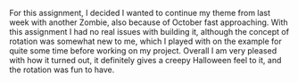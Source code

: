 For this assignment, I decided I wanted to continue my theme from last week with another Zombie, also because of October fast approaching.  With this assignment I had no real issues with building it, although the concept of rotation was somewhat new to me, which I played with on the example for quite some time before working on my project.  Overall I am very pleased with how it turned out, it definitely gives a creepy Halloween feel to it, and the rotation was fun to have.
